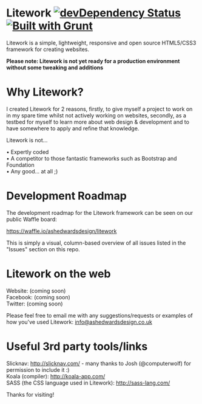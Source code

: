 Litework [![devDependency Status](https://david-dm.org/AshEdwardsDesign/Litework/dev-status.svg)](https://david-dm.org/AshEdwardsDesign/Litework#info=devDependencies) [![Built with Grunt](https://cdn.gruntjs.com/builtwith.png)](http://gruntjs.com/)
========

Litework is a simple, lightweight, responsive and open source HTML5/CSS3 framework for creating websites.

<strong>Please note: Litework is not yet ready for a production environment without some tweaking and additions</strong>

Why Litework?
========

I created Litework for 2 reasons, firstly, to give myself a project to work on in my spare time whilst not actively working on websites, secondly, as a testbed for myself to learn more about web design & development and to have somewhere to apply and refine that knowledge.

Litework is not...

•    Expertly coded<br>
•    A competitor to those fantastic frameworks such as Bootstrap and Foundation<br>
•    Any good... at all ;)<br>

Development Roadmap
========

The development roadmap for the Litework framework can be seen on our public Waffle board:

https://waffle.io/ashedwardsdesign/litework

This is simply a visual, column-based overview of all issues listed in the "Issues" section on this repo.

Litework on the web
========

Website: (coming soon)<br>
Facebook: (coming soon)<br>
Twitter: (coming soon)<br>

Please feel free to email me with any suggestions/requests or examples of how you've used Litework: info@ashedwardsdesign.co.uk

Useful 3rd party tools/links
========

Slicknav: http://slicknav.com/ - many thanks to Josh (@computerwolf) for permission to include it :)<br>
Koala (compiler): http://koala-app.com/<br>
SASS (the CSS language used in Litework): http://sass-lang.com/<br>

Thanks for visiting!
